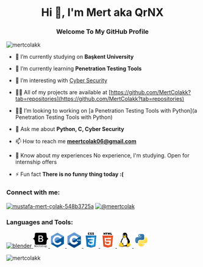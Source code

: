 <h1 align="center">Hi 👋, I'm Mert aka QrNX</h1>
<h3 align="center">Welcome To My GitHub Profile</h3>

<p align="left"> <img src="https://komarev.com/ghpvc/?username=mertcolakk&label=Profile%20views&color=0e75b6&style=flat" alt="mertcolakk" /> </p>

- 🔭 I’m currently studying on **Başkent University**

- 🌱 I’m currently learning **Penetration Testing Tools**

- 🤝 I’m interesting with [Cyber Security](https://tryhackme.com/p/QrNX)

- 👨‍💻 All of my projects are available at [https://github.com/MertColakk?tab=repositories](https://github.com/MertColakk?tab=repositories)

- 🧑‍💼 I’m looking to working on [a Penetration Testing Tools with Python](a Penetration Testing Tools with Python)

- 💬 Ask me about **Python, C, Cyber Security**

- 📫 How to reach me **meertcolak06@gmail.com**

- 📄 Know about my experiences No experience, I'm studying. Open for internship offers

- ⚡ Fun fact **There is no funny thing today :(**

<h3 align="left">Connect with me:</h3>
<p align="left">
<a href="https://linkedin.com/in/mustafa-mert-çolak-548b3725a" target="blank"><img align="center" src="https://raw.githubusercontent.com/rahuldkjain/github-profile-readme-generator/master/src/images/icons/Social/linked-in-alt.svg" alt="mustafa-mert-çolak-548b3725a" height="30" width="40" /></a>
<a href="https://www.youtube.com/c/@meertcolak" target="blank"><img align="center" src="https://raw.githubusercontent.com/rahuldkjain/github-profile-readme-generator/master/src/images/icons/Social/youtube.svg" alt="@meertcolak" height="30" width="40" /></a>
</p>

<h3 align="left">Languages and Tools:</h3>
<p align="left"> <a href="https://www.blender.org/" target="_blank" rel="noreferrer"> <img src="https://download.blender.org/branding/community/blender_community_badge_white.svg" alt="blender" width="40" height="40"/> </a> <a href="https://getbootstrap.com" target="_blank" rel="noreferrer"> <img src="https://raw.githubusercontent.com/devicons/devicon/master/icons/bootstrap/bootstrap-plain-wordmark.svg" alt="bootstrap" width="40" height="40"/> </a> <a href="https://www.cprogramming.com/" target="_blank" rel="noreferrer"> <img src="https://raw.githubusercontent.com/devicons/devicon/master/icons/c/c-original.svg" alt="c" width="40" height="40"/> </a> <a href="https://www.w3schools.com/cpp/" target="_blank" rel="noreferrer"> <img src="https://raw.githubusercontent.com/devicons/devicon/master/icons/cplusplus/cplusplus-original.svg" alt="cplusplus" width="40" height="40"/> </a> <a href="https://www.w3schools.com/css/" target="_blank" rel="noreferrer"> <img src="https://raw.githubusercontent.com/devicons/devicon/master/icons/css3/css3-original-wordmark.svg" alt="css3" width="40" height="40"/> </a> <a href="https://www.w3.org/html/" target="_blank" rel="noreferrer"> <img src="https://raw.githubusercontent.com/devicons/devicon/master/icons/html5/html5-original-wordmark.svg" alt="html5" width="40" height="40"/> </a> <a href="https://www.linux.org/" target="_blank" rel="noreferrer"> <img src="https://raw.githubusercontent.com/devicons/devicon/master/icons/linux/linux-original.svg" alt="linux" width="40" height="40"/> </a> <a href="https://www.python.org" target="_blank" rel="noreferrer"> <img src="https://raw.githubusercontent.com/devicons/devicon/master/icons/python/python-original.svg" alt="python" width="40" height="40"/> </a> </p>

<p><img align="center" src="https://github-readme-stats.vercel.app/api/top-langs?username=mertcolakk&show_icons=true&locale=en&layout=compact" alt="mertcolakk" /></p>

